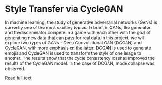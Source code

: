# Style Transfer via CycleGAN

In machine learning, the study of generative adversarial networks (GANs) is currently one of the most exciting topics. In brief, in GANs, the generator and thediscriminator compete in a game with each other with the goal of generating new data that can pass for real data.In this project, we will explore two types of GANs - Deep Convolutional GAN (DCGAN) and CycleGAN, with more emphasis on the latter. DCGAN is used to generate emojis and CycleGAN is used to transform the style of one image to another. The results show that the cycle consistency losshas improved the results of the CycleGAN model. In the case of DCGAN, mode collapse was observed.


[Read full text](https://www.researchgate.net/publication/352998315_Style_Transfer_via_CycleGAN?channel=doi&linkId=60e33f69a6fdccb74507ce44&showFulltext=true)




